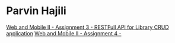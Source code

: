 # Parvin Hajili
[Web and Mobile II - Assignment 3 - RESTFull API for Library CRUD application](phajili2021)
[Web and Mobile II - Assignment 4 - ](phajili2021_As4)
